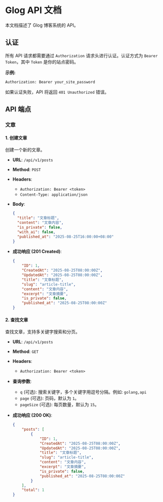 # Glog API 文档

本文档描述了 Glog 博客系统的 API。

## 认证

所有 API 请求都需要通过 `Authorization` 请求头进行认证。认证方式为 `Bearer Token`，其中 `Token` 是你的站点密码。

**示例:**

```
Authorization: Bearer your_site_password
```

如果认证失败，API 将返回 `401 Unauthorized` 错误。

## API 端点

### 文章

#### 1. 创建文章

创建一个新的文章。

*   **URL**: `/api/v1/posts`
*   **Method**: `POST`
*   **Headers**:
    *   `Authorization: Bearer <token>`
    *   `Content-Type: application/json`
*   **Body**:

    ```json
    {
      "title": "文章标题",
      "content": "文章内容",
      "is_private": false,
      "with_ai": false,
      "published_at": "2025-08-25T16:00:00+08:00"
    }
    ```

*   **成功响应 (201 Created)**:

    ```json
    {
        "ID": 1,
        "CreatedAt": "2025-08-25T08:00:00Z",
        "UpdatedAt": "2025-08-25T08:00:00Z",
        "title": "文章标题",
        "slug": "article-title",
        "content": "文章内容",
        "excerpt": "文章摘要",
        "is_private": false,
        "published_at": "2025-08-25T08:00:00Z"
    }
    ```

#### 2. 查找文章

查找文章，支持多关键字搜索和分页。

*   **URL**: `/api/v1/posts`
*   **Method**: `GET`
*   **Headers**:
    *   `Authorization: Bearer <token>`
*   **查询参数**:
    *   `q` (可选): 搜索关键字，多个关键字用逗号分隔。例如: `golang,api`
    *   `page` (可选): 页码，默认为 `1`。
    *   `pageSize` (可选): 每页数量，默认为 `15`。

*   **成功响应 (200 OK)**:

    ```json
    {
        "posts": [
            {
                "ID": 1,
                "CreatedAt": "2025-08-25T08:00:00Z",
                "UpdatedAt": "2025-08-25T08:00:00Z",
                "title": "文章标题",
                "slug": "article-title",
                "content": "文章内容",
                "excerpt": "文章摘要",
                "is_private": false,
                "published_at": "2025-08-25T08:00:00Z"
            }
        ],
        "total": 1
    }